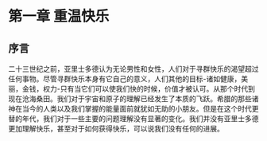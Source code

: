 # 第一章 重温快乐
## 序言
二十三世纪之前，亚里士多德认为无论男性和女性，人们对于寻群快乐的渴望超过任何事物。尽管寻群快乐本身有它自己的意义，人们其他的目标-诸如健康，美丽，金钱，权力-只有当它们可以使我们快的时候，价值才被认可。从那个时代到现在沧海桑田。我们对于宇宙和原子的理解已经发生了本质的飞跃。希腊的那些诸神在当今的人类以及我们掌握的能量面前就犹如无助的小朋友。但是在这个时代更替的年代，我们对于一些主要的问题理解没有显著的变化。我们并没有亚里士多德更加理解快乐，甚至对于如何获得快乐，可以说我们没有任何的进展。

